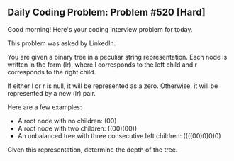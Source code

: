 ## Daily Coding Problem: Problem #520 [Hard]

Good morning! Here's your coding interview problem for today.

This problem was asked by LinkedIn.

You are given a binary tree in a peculiar string representation. Each node is written in the form (lr), where l corresponds to the left child and r corresponds to the right child.

If either l or r is null, it will be represented as a zero. Otherwise, it will be represented by a new (lr) pair.

Here are a few examples:

- A root node with no children: (00)
- A root node with two children: ((00)(00))
- An unbalanced tree with three consecutive left children: ((((00)0)0)0)

Given this representation, determine the depth of the tree.
